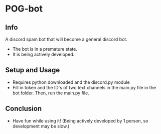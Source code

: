 # POG-bot

## Info
A discord spam bot that will become a general discord bot.
- The bot is in a premature state.
- It is being actively developed.

## Setup and Usage
- Requires python downloaded and the discord.py module
- Fill in token and the ID's of two text channels in the main.py file in the bot folder. Then, run the main.py file.

## Conclusion 

- Have fun while using it! (Being actively developed by 1 person, so development may be slow.)
